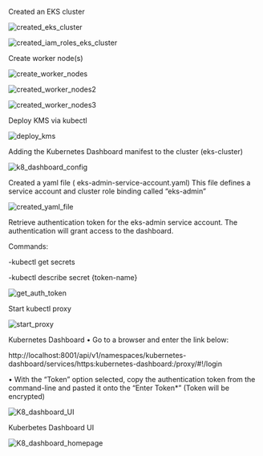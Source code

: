 Created an EKS cluster

![created_eks_cluster](https://user-images.githubusercontent.com/91057035/152416237-a7dff8cf-3bd5-4ff4-b8ca-8f76e3a5af5a.png)


![created_iam_roles_eks_cluster](https://user-images.githubusercontent.com/91057035/152416392-8c9dd245-adea-4ba7-b24e-4616dc8e874b.png)


Create worker node(s)

![create_worker_nodes](https://user-images.githubusercontent.com/91057035/152416643-fd0f1c56-a9b1-47b4-8b1e-00303b2032ec.png)

![created_worker_nodes2](https://user-images.githubusercontent.com/91057035/152416680-5fff3462-4491-4f9d-8bc2-a6ec178a7bef.png)

![created_worker_nodes3](https://user-images.githubusercontent.com/91057035/152416696-46dfa1d5-55a0-4e01-b936-2ed92c315bb4.png)


Deploy KMS via kubectl

![deploy_kms](https://user-images.githubusercontent.com/91057035/152416813-695c6332-074b-44e4-b952-ecac1068ce37.png)


Adding the Kubernetes Dashboard manifest to the cluster (eks-cluster)

![k8_dashboard_config](https://user-images.githubusercontent.com/91057035/152416987-4746ac2d-e639-4a5b-9878-05930fca37cd.png)


Created a yaml file ( eks-admin-service-account.yaml) This file defines a service account and cluster role binding called “eks-admin”

![created_yaml_file](https://user-images.githubusercontent.com/91057035/156022037-8e9f49c5-ad7e-4818-91ad-06816166e882.png)


Retrieve authentication token for the eks-admin service account. The authentication will grant access to the dashboard.

Commands:

-kubectl get secrets

-kubectl describe secret {token-name}
  
![get_auth_token](https://user-images.githubusercontent.com/91057035/152417367-b9795a80-1787-4f28-8bd2-465ac2805fad.png)
  
  
  
Start kubectl proxy

![start_proxy](https://user-images.githubusercontent.com/91057035/152417462-94b3fc2a-c28c-4377-8d1b-c8a3d656d4d5.png)

  
Kubernetes Dashboard
•	Go to a browser and enter the link below:

  
http://localhost:8001/api/v1/namespaces/kubernetes-dashboard/services/https:kubernetes-dashboard:/proxy/#!/login
  
  
•	With the “Token” option selected, copy the authentication token from the command-line and pasted it onto the “Enter Token*”  (Token will be encrypted)
  
  ![K8_dashboard_UI](https://user-images.githubusercontent.com/91057035/152417969-dd30d322-e439-4817-bdb7-ddc97fc07d61.png)

  
  
Kuberbetes Dashboard UI
  
![K8_dashboard_homepage](https://user-images.githubusercontent.com/91057035/152418354-cb1a0e72-2623-436e-b411-374c31af2283.png)


  
